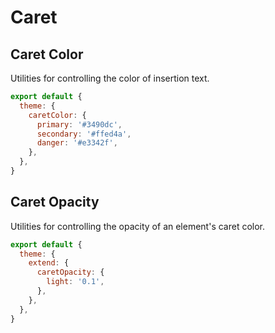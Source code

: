 # Caret

## Caret Color

Utilities for controlling the color of insertion text.

<PlaygroundWithVariants
  variant='gray-500'
  type='color'
  prefix='caret'
  fixed='p-2 dark:text-white opacity-85 overflow-hidden'
  nested=true
  appended='bg-gray-100 py-2 rounded px-4 w-full border border-gray-400'
  html="&lt;input class='{class} bg-gray-100 border border-gray-400 py-2 rounded px-4 w-full' placeholder='Focus Me'&gt;"
/>

<Customizing>

```js windi.config.js
export default {
  theme: {
    caretColor: {
      primary: '#3490dc',
      secondary: '#ffed4a',
      danger: '#e3342f',
    },
  },
}
```

</Customizing>

## Caret Opacity

Utilities for controlling the opacity of an element's caret color.

<PlaygroundWithVariants
  variant='50'
  type='opacity'
  prefix='caret-opacity'
  fixed='p-2 dark:text-white opacity-85 overflow-hidden'
  nested=true
  appended='bg-gray-100 py-2 rounded px-4 w-full border border-gray-400 caret-blue-500'
  html="&lt;input class='caret-blue-500 {class} bg-gray-100 border border-gray-400 py-2 rounded px-4 w-full' placeholder='Focus Me'&gt;"
/>

<Customizing>

```js windi.config.js
export default {
  theme: {
    extend: {
      caretOpacity: {
        light: '0.1',
      },
    },
  },
}
```

</Customizing>